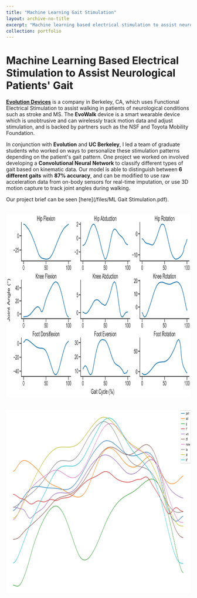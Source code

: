 ```yaml
---
title: "Machine Learning Gait Stimulation"
layout: archive-no-title
excerpt: "Machine learning based electrical stimulation to assist neurological patients' gait <br><img src='/images/confusionmatrix.PNG' width='400' height='400'/>"
collection: portfolio
---
```


# Machine Learning Based Electrical Stimulation to Assist Neurological Patients' Gait

[**Evolution Devices**](https://www.evolutiondevices.com/) is a company in Berkeley, CA, which uses Functional Electrical Stimulation to assist walking in patients of neurological conditions such as stroke and MS. The **EvoWalk** device is a smart wearable device which is unobtrusive and can wirelessly track motion data and adjust stimulation, and is backed by partners such as the NSF and Toyota Mobility Foundation. 

In conjunction with **Evolution** and **UC Berkeley**, I led a team of graduate students who worked on ways to personalize these stimulation patterns depending on the patient's gait pattern. One project we worked on involved developing a **Convolutional Neural Network** to classify different types of gait based on kinematic data. Our model is able to distinguish between **6 different gaits** with **87% accuracy**, and can be modified to use raw acceleration data from on-body sensors for real-time imputation, or use 3D motion capture to track joint angles during walking. 

Our project brief can be seen [here](/files/ML Gait Stimulation.pdf). 

<br>

<img src='/images/ourangles.png' width='750' height='500'/>

&emsp; <img src='/images/muscles_ankle_flex.png' width='750' height='500'/>